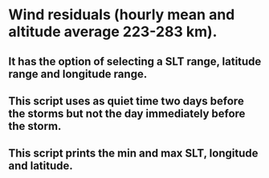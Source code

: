# Wind residuals (hourly mean and altitude average 223-283 km).
## It has the option of selecting a SLT range, latitude range and longitude range.
## This script uses as quiet time two days before the storms but not the day immediately before the storm.
## This script prints the min and max SLT, longitude and latitude.
